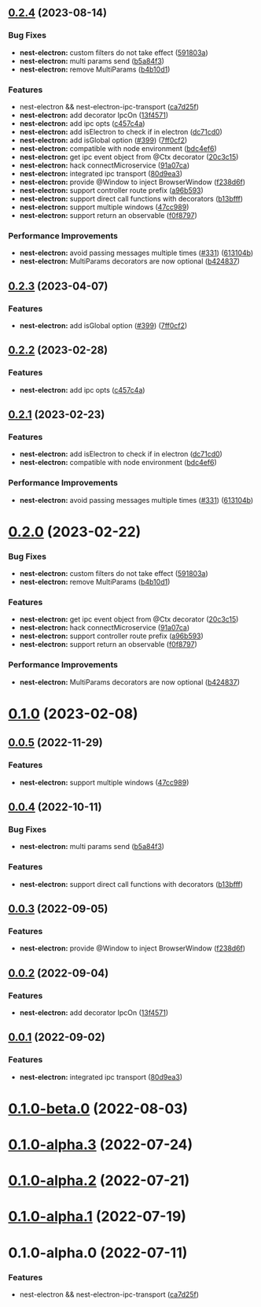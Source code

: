 ## [0.2.4](https://github.com/archergu/doubleshot/compare/nest-electron@0.2.3...nest-electron@0.2.4) (2023-08-14)


### Bug Fixes

* **nest-electron:** custom filters do not take effect ([591803a](https://github.com/archergu/doubleshot/commit/591803a9077dba342f9083c5acd3b2aa5415f339))
* **nest-electron:** multi params send ([b5a84f3](https://github.com/archergu/doubleshot/commit/b5a84f3afc7268674558c8311d973b0d4277485f))
* **nest-electron:** remove MultiParams ([b4b10d1](https://github.com/archergu/doubleshot/commit/b4b10d19889ed9373808f3240d179febc4cfcc19))


### Features

* nest-electron && nest-electron-ipc-transport ([ca7d25f](https://github.com/archergu/doubleshot/commit/ca7d25fde9d03d85451491da09390d5377f020f9))
* **nest-electron:** add decorator IpcOn ([13f4571](https://github.com/archergu/doubleshot/commit/13f4571d7e7b0e46914bef8b208bd5ef3a3e46a6))
* **nest-electron:** add ipc opts ([c457c4a](https://github.com/archergu/doubleshot/commit/c457c4a50dde9d83e71350148ba5ae5866820c2a))
* **nest-electron:** add isElectron to check if in electron ([dc71cd0](https://github.com/archergu/doubleshot/commit/dc71cd01f1c6f8d9bcc165ab618718779e193987))
* **nest-electron:** add isGlobal option ([#399](https://github.com/archergu/doubleshot/issues/399)) ([7ff0cf2](https://github.com/archergu/doubleshot/commit/7ff0cf221e7703202758f6cb173384c7af6340bd))
* **nest-electron:** compatible with node environment ([bdc4ef6](https://github.com/archergu/doubleshot/commit/bdc4ef6e84fc974813cfa8858ad9392ef2cae3ce))
* **nest-electron:** get ipc event object from @Ctx decorator ([20c3c15](https://github.com/archergu/doubleshot/commit/20c3c1571e4a85c31a6f8f2cc4053b7cb0017cbf))
* **nest-electron:** hack connectMicroservice ([91a07ca](https://github.com/archergu/doubleshot/commit/91a07ca32cb726274a54359ab4241f36563f3dd0))
* **nest-electron:** integrated ipc transport ([80d9ea3](https://github.com/archergu/doubleshot/commit/80d9ea3b018e7a27411ee61d8c102039a9ede376))
* **nest-electron:** provide @Window to inject BrowserWindow ([f238d6f](https://github.com/archergu/doubleshot/commit/f238d6fb8a67e25733ec4f3537a816ccd66e50e5))
* **nest-electron:** support controller route prefix ([a96b593](https://github.com/archergu/doubleshot/commit/a96b59348ecc207d69c0507455759e20d669831e))
* **nest-electron:** support direct call functions with decorators ([b13bfff](https://github.com/archergu/doubleshot/commit/b13bfff20cd692c777ed62279b22889bd479cef5))
* **nest-electron:** support multiple windows ([47cc989](https://github.com/archergu/doubleshot/commit/47cc989f178481c8a0f0f6479f79b200887fbe2d))
* **nest-electron:** support return an observable ([f0f8797](https://github.com/archergu/doubleshot/commit/f0f87977c1b71316130cdc61fa3a27d2ae639057))


### Performance Improvements

* **nest-electron:** avoid passing messages multiple times ([#331](https://github.com/archergu/doubleshot/issues/331)) ([613104b](https://github.com/archergu/doubleshot/commit/613104bc24e5dfa4461fac69e1bce66df5d72868))
* **nest-electron:** MultiParams decorators are now optional ([b424837](https://github.com/archergu/doubleshot/commit/b424837fc50c00a9c4cd0f3ad0532ae7275d0160))



## [0.2.3](https://github.com/archergu/doubleshot/compare/nest-electron@0.2.2...nest-electron@0.2.3) (2023-04-07)


### Features

* **nest-electron:** add isGlobal option ([#399](https://github.com/archergu/doubleshot/issues/399)) ([7ff0cf2](https://github.com/archergu/doubleshot/commit/7ff0cf221e7703202758f6cb173384c7af6340bd))



## [0.2.2](https://github.com/archergu/doubleshot/compare/nest-electron@0.2.1...nest-electron@0.2.2) (2023-02-28)


### Features

* **nest-electron:** add ipc opts ([c457c4a](https://github.com/archergu/doubleshot/commit/c457c4a50dde9d83e71350148ba5ae5866820c2a))



## [0.2.1](https://github.com/archergu/doubleshot/compare/nest-electron@0.2.0...nest-electron@0.2.1) (2023-02-23)


### Features

* **nest-electron:** add isElectron to check if in electron ([dc71cd0](https://github.com/archergu/doubleshot/commit/dc71cd01f1c6f8d9bcc165ab618718779e193987))
* **nest-electron:** compatible with node environment ([bdc4ef6](https://github.com/archergu/doubleshot/commit/bdc4ef6e84fc974813cfa8858ad9392ef2cae3ce))


### Performance Improvements

* **nest-electron:** avoid passing messages multiple times ([#331](https://github.com/archergu/doubleshot/issues/331)) ([613104b](https://github.com/archergu/doubleshot/commit/613104bc24e5dfa4461fac69e1bce66df5d72868))



# [0.2.0](https://github.com/archergu/doubleshot/compare/nest-electron@0.1.0...nest-electron@0.2.0) (2023-02-22)


### Bug Fixes

* **nest-electron:** custom filters do not take effect ([591803a](https://github.com/archergu/doubleshot/commit/591803a9077dba342f9083c5acd3b2aa5415f339))
* **nest-electron:** remove MultiParams ([b4b10d1](https://github.com/archergu/doubleshot/commit/b4b10d19889ed9373808f3240d179febc4cfcc19))


### Features

* **nest-electron:** get ipc event object from @Ctx decorator ([20c3c15](https://github.com/archergu/doubleshot/commit/20c3c1571e4a85c31a6f8f2cc4053b7cb0017cbf))
* **nest-electron:** hack connectMicroservice ([91a07ca](https://github.com/archergu/doubleshot/commit/91a07ca32cb726274a54359ab4241f36563f3dd0))
* **nest-electron:** support controller route prefix ([a96b593](https://github.com/archergu/doubleshot/commit/a96b59348ecc207d69c0507455759e20d669831e))
* **nest-electron:** support return an observable ([f0f8797](https://github.com/archergu/doubleshot/commit/f0f87977c1b71316130cdc61fa3a27d2ae639057))


### Performance Improvements

* **nest-electron:** MultiParams decorators are now optional ([b424837](https://github.com/archergu/doubleshot/commit/b424837fc50c00a9c4cd0f3ad0532ae7275d0160))



# [0.1.0](https://github.com/archergu/doubleshot/compare/nest-electron@0.0.5...nest-electron@0.1.0) (2023-02-08)



## [0.0.5](https://github.com/archergu/doubleshot/compare/nest-electron@0.0.4...nest-electron@0.0.5) (2022-11-29)


### Features

* **nest-electron:** support multiple windows ([47cc989](https://github.com/archergu/doubleshot/commit/47cc989f178481c8a0f0f6479f79b200887fbe2d))



## [0.0.4](https://github.com/archergu/doubleshot/compare/nest-electron@0.0.3...nest-electron@0.0.4) (2022-10-11)


### Bug Fixes

* **nest-electron:** multi params send ([b5a84f3](https://github.com/archergu/doubleshot/commit/b5a84f3afc7268674558c8311d973b0d4277485f))


### Features

* **nest-electron:** support direct call functions with decorators ([b13bfff](https://github.com/archergu/doubleshot/commit/b13bfff20cd692c777ed62279b22889bd479cef5))



## [0.0.3](https://github.com/archergu/doubleshot/compare/nest-electron@0.0.2...nest-electron@0.0.3) (2022-09-05)


### Features

* **nest-electron:** provide @Window to inject BrowserWindow ([f238d6f](https://github.com/archergu/doubleshot/commit/f238d6fb8a67e25733ec4f3537a816ccd66e50e5))



## [0.0.2](https://github.com/archergu/doubleshot/compare/nest-electron@0.0.1...nest-electron@0.0.2) (2022-09-04)


### Features

* **nest-electron:** add decorator IpcOn ([13f4571](https://github.com/archergu/doubleshot/commit/13f4571d7e7b0e46914bef8b208bd5ef3a3e46a6))



## [0.0.1](https://github.com/archergu/doubleshot/compare/nest-electron@0.1.0-beta.0...nest-electron@0.0.1) (2022-09-02)


### Features

* **nest-electron:** integrated ipc transport ([80d9ea3](https://github.com/archergu/doubleshot/commit/80d9ea3b018e7a27411ee61d8c102039a9ede376))



# [0.1.0-beta.0](https://github.com/archergu/doubleshot/compare/nest-electron@0.1.0-alpha.3...nest-electron@0.1.0-beta.0) (2022-08-03)



# [0.1.0-alpha.3](https://github.com/archergu/doubleshot/compare/nest-electron@0.1.0-alpha.2...nest-electron@0.1.0-alpha.3) (2022-07-24)



# [0.1.0-alpha.2](https://github.com/archergu/doubleshot/compare/nest-electron@0.1.0-alpha.1...nest-electron@0.1.0-alpha.2) (2022-07-21)



# [0.1.0-alpha.1](https://github.com/archergu/doubleshot/compare/nest-electron@0.1.0-alpha.0...nest-electron@0.1.0-alpha.1) (2022-07-19)



# 0.1.0-alpha.0 (2022-07-11)


### Features

* nest-electron && nest-electron-ipc-transport ([ca7d25f](https://github.com/archergu/doubleshot/commit/ca7d25fde9d03d85451491da09390d5377f020f9))



